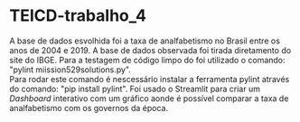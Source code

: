 # TEICD-trabalho_4

A base de dados esvolhida foi a taxa de analfabetismo no Brasil entre os anos de 2004 e 2019. A base de dados observada foi tirada diretamento do site do IBGE.
Para a testagem de código limpo do foi utilizado o comando: "pylint miission529solutions.py".</br>
Para rodar este comando é nescessário instalar a ferramenta pylint através do comando: "pip install pylint".
Foi usado o Streamlit para criar um *Dashboard* interativo com um gráfico aonde é possível comparar a taxa de analfabetismo com os governos da época.
